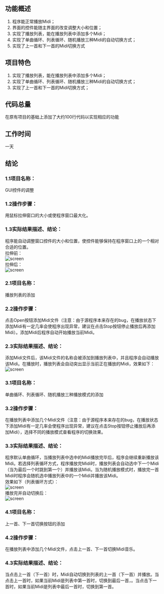 ## 功能概述  
1. 程序能正常播放Midi；  
2. 界面的控件能随主界面的改变调整大小和位置；  
3. 实现了播放列表，能在播放列表中添加多个Midi；  
4. 实现了单曲循环、列表循环、随机播放三种Midi的自动切换方式；  
5. 实现了上一首和下一首的Midi切换方式
## 项目特色
1. 实现了播放列表，能在播放列表中添加多个Midi；  
2. 实现了单曲循环、列表循环、随机播放三种Midi的自动切换方式；  
3. 实现了上一首和下一首的Midi切换方式；  
## 代码总量  
在原有项目的基础上添加了大约100行代码以实现相应的功能
## 工作时间  
一天
## 结论  
### 1.1项目名称：   
GUI控件的调整   
### 1.2操作步骤：   
用鼠标拉伸窗口的大小或使程序窗口最大化。
### 1.3实际结果描述、结论：
程序能自动调整窗口控件的大小和位置，使控件能够保持在程序窗口上的一个相对合适的位置。   
拉伸前：   
 ![screen ](pictures/0.png)  
拉伸后：   
 ![screen ](pictures/1.png)  
### 2.1项目名称：
播放列表的添加
### 2.2操作步骤：
点击Open按钮添加Midi文件（注意：由于源程序本来存在的bug，在播放状态下添加Midi有一定几率会使程序出现异常，建议在点击Stop按钮停止播放后再添加Midi）。添加Midi后程序自动开始播放当前Midi。
### 2.3实际结果描述、结论：
添加Midi文件后，该Midi文件的名称会被添加到播放列表中，并且程序会自动播放该Midi。在播放时，播放列表会自动突出显示当前正在播放的Midi，效果如下：  
 ![screen ](pictures/2.png)  
### 3.1项目名称：
单曲循环、列表循环、随机播放三种播放模式的添加
### 3.2操作步骤：
在播放列表中添加几个Midi文件（注意：由于源程序本来存在的bug，在播放状态下添加Midi有一定几率会使程序出现异常，建议在点击Stop按钮停止播放后再添加Midi），选择不同的播放模式查看程序的切换效果。
### 3.3实际结果描述、结论：
程序默认单曲循环，当播放列表中选中的Midi播放完毕后，程序会继续重新播放该Midi。若选择列表循环方式，程序播放完Midi时，播放列表会自动选中下一个Midi（当为最后一个时跳到第一个）并播放该Midi。当为随机播放模式时，播放完一首Midi时程序会随机选中播放列表中的一个Midi并播放该Midi。  
效果如下（列表循环方式）：  
 ![screen ](pictures/3.png)  
播放完并自动切换后：  
 ![screen ](pictures/4.png)  
### 4.1项目名称：  
上一首、下一首切换按钮的添加
### 4.2操作步骤：  
在播放列表中添加几个Midi文件，点击上一首、下一首切换Midi音乐。
### 4.3实际结果描述、结论：  
当点击上一首（下一首）时，Midi自动切换到列表的上一首（下一首）并播放。当点击上一首时，如果当前Midi是列表中第一首时，切换到最后一首，。当点击下一首时，如果当前Midi是列表中最后一首时，切换到第一首。
